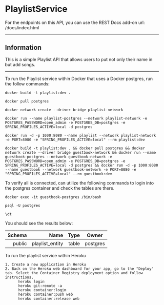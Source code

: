 <h1>PlaylistService</h1>


For the endpoints on this API, you can use the REST Docs add-on url: /docs/index.html

---

<h2>Information</h2>

This is a simple Playlist API that allows users to put not only their name in but add songs.

---

To run the Playlist service within Docker that uses a Docker postgres, run the follow commands:

```
docker build -t playlist:dev .

docker pull postgres

docker network create --driver bridge playlist-network

docker run --name playlist-postgres --network playlist-network -e POSTGRES_PASSWORD=open_admin -e POSTGRES_DB=postgres -e SPRING_PROFILES_ACTIVE=local -d postgres

docker run -d -p 1000:8080 --name playlist --network playlist-network -e PORT=8080 -e "SPRING_PROFILES_ACTIVE=local" --rm playlist:dev
```

```
docker build -t playlist:dev . && docker pull postgres && docker network create --driver bridge guestbook-network && docker run --name guestbook-postgres --network guestbook-network -e POSTGRES_PASSWORD=open_admin -e POSTGRES_DB=postgres -e SPRING_PROFILES_ACTIVE=local -d postgres && docker run -d -p 1000:8080 --name guestbook --network guestbook-network -e PORT=8080 -e "SPRING_PROFILES_ACTIVE=local" --rm guestbook:dev 

```

To verify all is connected, can utilize the following commands to login into the postgres container and check the tables are there.

```
docker exec -it guestbook-postgres /bin/bash

psql -U postgres

\dt

```

You should see the results below:

Schema |      Name      | Type  |  Owner
--------:|----------------:|-------:|----------
public | playlist_entity | table | postgres

To run the playlist service within Heroku
```
1. Create a new application in Heroku
2. Back on the Heroku web dashboard for your app, go to the "Deploy" tab. Select the Container Registry deployment option and follow instructions.
      heroku login
      heroku git:remote -a
      heroku container:login
      heroku container:push web
      heroku container:release web
```